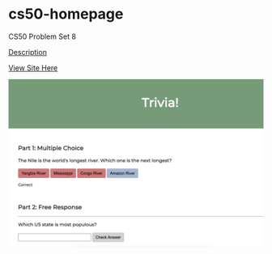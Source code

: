 # cs50-homepage
CS50 Problem Set 8



[Description]([https://cs50.harvard.edu/extension/2023/spring/psets/8/trivia/](https://cs50.harvard.edu/extension/2023/spring/psets/8/homepage/))

[View Site Here](https://nathanael-han.github.io/cs50-trivia/)


![Alt Text](https://github.com/nathanael-han/cs50-trivia/blob/main/trivia_snapshot.png)
